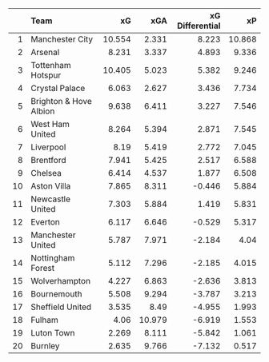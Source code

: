 |    | Team                   |     xG |    xGA |   xG Differential |     xP |
|---:|:-----------------------|-------:|-------:|------------------:|-------:|
|  1 | Manchester City        | 10.554 |  2.331 |             8.223 | 10.868 |
|  2 | Arsenal                |  8.231 |  3.337 |             4.893 |  9.336 |
|  3 | Tottenham Hotspur      | 10.405 |  5.023 |             5.382 |  9.246 |
|  4 | Crystal Palace         |  6.063 |  2.627 |             3.436 |  7.734 |
|  5 | Brighton & Hove Albion |  9.638 |  6.411 |             3.227 |  7.546 |
|  6 | West Ham United        |  8.264 |  5.394 |             2.871 |  7.545 |
|  7 | Liverpool              |  8.19  |  5.419 |             2.772 |  7.045 |
|  8 | Brentford              |  7.941 |  5.425 |             2.517 |  6.588 |
|  9 | Chelsea                |  6.414 |  4.537 |             1.877 |  6.508 |
| 10 | Aston Villa            |  7.865 |  8.311 |            -0.446 |  5.884 |
| 11 | Newcastle United       |  7.303 |  5.884 |             1.419 |  5.831 |
| 12 | Everton                |  6.117 |  6.646 |            -0.529 |  5.317 |
| 13 | Manchester United      |  5.787 |  7.971 |            -2.184 |  4.04  |
| 14 | Nottingham Forest      |  5.112 |  7.296 |            -2.185 |  4.015 |
| 15 | Wolverhampton          |  4.227 |  6.863 |            -2.636 |  3.813 |
| 16 | Bournemouth            |  5.508 |  9.294 |            -3.787 |  3.213 |
| 17 | Sheffield United       |  3.535 |  8.49  |            -4.955 |  1.993 |
| 18 | Fulham                 |  4.06  | 10.979 |            -6.919 |  1.553 |
| 19 | Luton Town             |  2.269 |  8.111 |            -5.842 |  1.061 |
| 20 | Burnley                |  2.635 |  9.766 |            -7.132 |  0.517 |